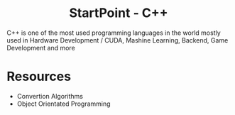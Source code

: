 <h1 style="text-align: center"><b>StartPoint</b> - C++</h1>

C++ is one of the most used programming languages in the world mostly used in Hardware Development / CUDA, Mashine Learning, Backend, Game Development and more

# Resources

- Convertion Algorithms
- Object Orientated Programming